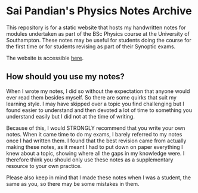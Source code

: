 # Sai Pandian's Physics Notes Archive

This repository is for a static website that hosts my handwritten notes for
modules undertaken as part of the BSc Physics course at the University of
Southampton. These notes may be useful for students doing the course for the
first time or for students revising as part of their Synoptic exams.

The website is accessible [here](https://saiduc.github.io/Physics-Notes/).

## How should you use my notes?

When I wrote my notes, I did so without the expectation that anyone would ever
read them besides myself. So there are some quirks that suit my learning
style. I may have skipped over a topic you find challenging but I found easier
to understand and then devoted a lot of time to something you understand easily
but I did not at the time of writing.

Because of this, I would STRONGLY recommend that you write your own notes. When
it came time to do my exams, I barely referred to my notes once I had written
them. I found that the best revision came from actually making these notes, as
it meant I had to put down on paper everything I knew about a topic, showing
where all the gaps in my knowledge were. I therefore think you should only use
these notes as a supplementary resource to your own practice.

Please also keep in mind that I made these notes when I was a student, the same
as you, so there may be some mistakes in them.
